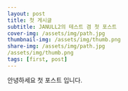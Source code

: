 ```yaml
---
layout: post
title: 첫 게시글
subtitle: JANULL2의 테스트 겸 첫 포스트
cover-img: /assets/img/path.jpg
thumbnail-img: /assets/img/thumb.png
share-img: /assets/img/path.jpg
/assets/img/thumb.png
tags: [first, post]
---
```


안녕하세요
첫 포스트 입니다.

